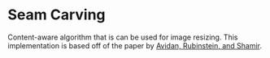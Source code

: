 # Seam Carving

Content-aware algorithm that is can be used for image resizing. This implementation is based off of the paper by [Avidan, Rubinstein, and Shamir](http://www.merl.com/publications/docs/TR2008-064.pdf). 
